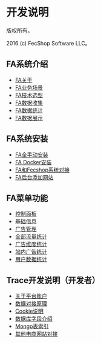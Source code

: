 开发说明
===============================

版权所有。

2016 (c) FecShop Software LLC。


FA系统介绍
-------------

* [FA关于](trace-about.md)
* [FA业务场景](trace-changjing.md)
* [FA技术选型](trace-jishu.md)
* [FA数据收集](trace_get_data.md)
* [FA数据统计](trace_data_tj.md)
* [FA数据展示](trace_data_view.md)



FA系统安装
-------------

* [FA全手动安装](fa-install.md)
* [FA Docker安装](fa-install-docker.md)
* [FA和Fecshop系统对接](fa-config-fecshop.md)
* [FA后台添加网站](fa-config-add-website.md)


FA菜单功能
-----------

* [控制面板](trace-kzmb.md)
* [基础信息](trace-menu-base.md)
* [广告管理](trace-menu-advertise.md)
* [全部流量统计](trace-all-ll.md)
* [广告维度统计](trace-advertise-ll.md)
* [站内广告统计](trace-advertise-site.md)
* [用户数据统计](trace-user-ll.md)


Trace开发说明（开发者）
-----------

*  [关于平台账户](platform-account.md)
*  [数据对接原理](site_relate_yuanli.md)
*  [Cookie说明](trace_cookie.md)
*  [数据库字段介绍](trace_db_data.md)
*  [Mongo表索引](trace_db_coll_index.md)
*  [其他电商网站对接](site_relate.md)








